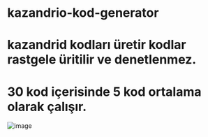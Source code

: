 # kazandrio-kod-generator
# kazandrid kodları üretir kodlar rastgele üritilir ve denetlenmez.
# 30 kod içerisinde 5 kod ortalama olarak çalışır.
![image](https://github.com/admin44market/kazandrio-kod-generator/assets/158743615/c19f62a4-e090-461d-bae3-c257ad597a9e)


